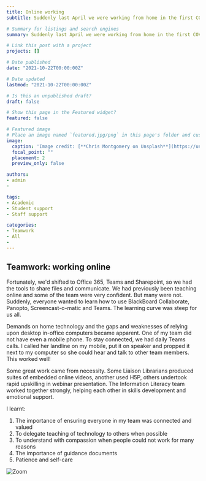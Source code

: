 ```yaml
---
title: Online working
subtitle: Suddenly last April we were working from home in the first COVID lockdown and by necessity everything went online.

# Summary for listings and search engines
summary: Suddenly last April we were working from home in the first COVID lockdown and by necessity everything went online.

# Link this post with a project
projects: []

# Date published
date: "2021-10-22T00:00:00Z"

# Date updated
lastmod: "2021-10-22T00:00:00Z"

# Is this an unpublished draft?
draft: false

# Show this page in the Featured widget?
featured: false

# Featured image
# Place an image named `featured.jpg/png` in this page's folder and customize its options here.
image:
  caption: 'Image credit: [**Chris Montgomery on Unsplash**](https://unsplash.com/photos/smgTvepind4)'
  focal_point: ""
  placement: 2
  preview_only: false

authors:
- admin
- 

tags:
- Academic
- Student support
- Staff support

categories:
- Teamwork
- All
- 
---
```


## Teamwork: working online

Fortunately, we'd shifted to Office 365, Teams and Sharepoint, so we had the tools to share files and communicate. We had previously been teaching online and some of the team were very confident. But many were not. Suddenly, everyone wanted to learn how to use BlackBoard Collaborate, Panopto, Screencast-o-matic and Teams. The learning curve was steep for us all.

Demands on home technology and the gaps and weaknesses of relying upon desktop in-office computers became apparent. One of my team did not have even a mobile phone. To stay connected, we had daily Teams calls. I called her landline on my mobile, put it on speaker and propped it next to my computer so she could hear and talk to other team members. This worked well!

Some great work came from necessity. Some Liaison Librarians produced suites of embedded online videos, another used H5P, others undertook rapid upskilling in webinar presentation. The Information Literacy team worked together strongly, helping each other in skills development and emotional support. 

I learnt:

1. The importance of ensuring everyone in my team was connected and valued
2. To delegate teaching of technology to others when possible
3. To understand with compassion when people could not work for many reasons
4. The importance of guidance documents
5. Patience and self-care

![Zoom](https://user-images.githubusercontent.com/92902219/138572691-265f7064-c7da-4f3c-b9d2-ea242e86861a.jpg)

